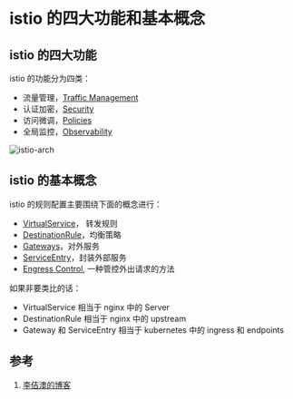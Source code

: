 <!-- toc -->
# istio 的四大功能和基本概念

## istio 的四大功能

istio 的功能分为四类：

* 流量管理，[Traffic Management](https://istio.io/docs/concepts/traffic-management/)
* 认证加密，[Security](https://istio.io/docs/concepts/security/)
* 访问微调，[Policies](https://istio.io/docs/concepts/policies/)
* 全局监控，[Observability](https://istio.io/docs/concepts/observability/)

![istio-arch](https://www.lijiaocn.com/img/article/istio-arch.svg)

## istio 的基本概念

istio 的规则配置主要围绕下面的概念进行：

* [VirtualService](./vsvc.md)， 转发规则
* [DestinationRule](./dstrule.md)，均衡策略
* [Gateways](./gateway.md)，对外服务
* [ServiceEntry](./entry.md)，封装外部服务
* [Engress Control](./egress.md), 一种管控外出请求的方法

如果非要类比的话：

* VirtualService 相当于 nginx 中的 Server
* DestinationRule 相当于 nginx 中的 upstream 
* Gateway 和 ServiceEntry 相当于 kubernetes 中的 ingress 和 endpoints

## 参考

1. [李佶澳的博客][1]

[1]: https://www.lijiaocn.com "李佶澳的博客"
